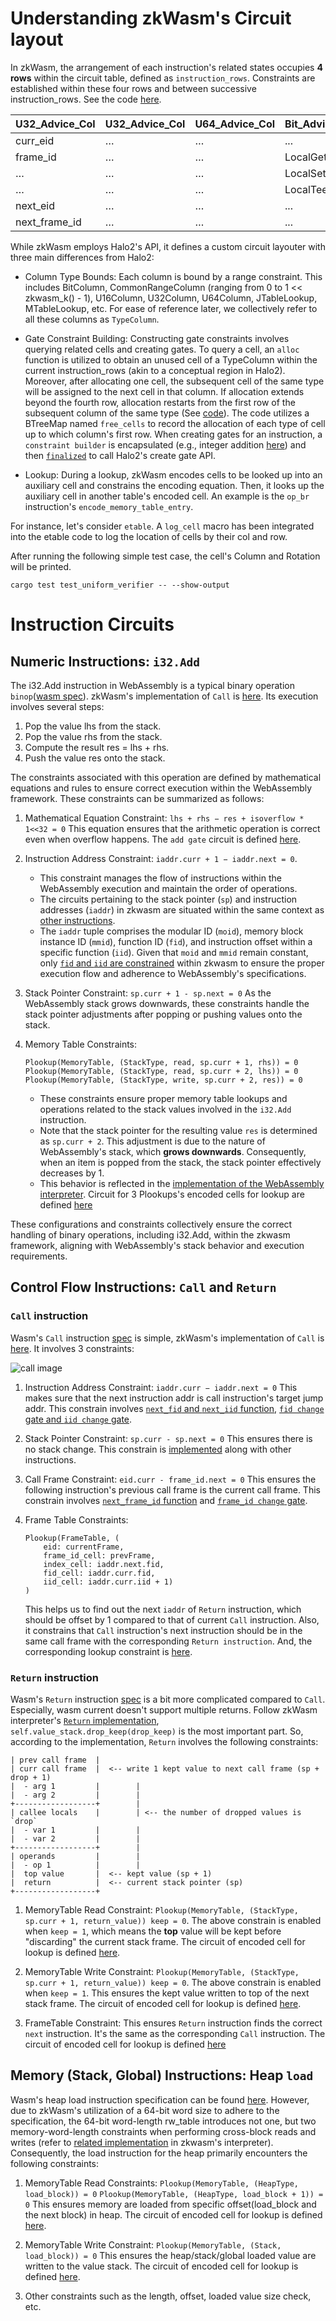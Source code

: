 # Understanding zkWasm's Circuit layout
In zkWasm, the arrangement of each instruction's related states occupies **4 rows** within the circuit table, defined as `instruction_rows`. Constraints are established within these four rows and between successive instruction_rows. See the code [here](./crates/zkwasm/src/circuits/etable/mod.rs#L219).

| U32_Advice_Col | U32_Advice_Col | U64_Advice_Col | Bit_Advice_Col | …         | Bit_Advice_Col | U8_Advice_Col | … |
|----------------|----------------|----------------|----------------|-----------|----------------|---------------|---|
| curr_eid       | …              | …              |    ...         | GlobalGet | Select         |   ...         |   |
|   frame_id   | …              | …              | LocalGet       | GlobalSet | Return         |   ...         |   |
| …              | …              | …              | LocalSet       | Const     | Bin            |   ...         |   |
| …              | …              | …              | LocalTee       | Drop      | Unary          |   ...         |   |
| next_eid       | …              | …              |    ...         | ... | 
| next_frame_id  | …              | …              |    ...         | ... | 

While zkWasm employs Halo2's API, it defines a custom circuit layouter with three main differences from Halo2:

- Column Type Bounds: Each column is bound by a range constraint. This includes BitColumn, CommonRangeColumn (ranging from 0 to 1 << zkwasm_k() - 1), U16Column, U32Column, U64Column, JTableLookup, MTableLookup, etc. For ease of reference later, we collectively refer to all these columns as `TypeColumn`.

- Gate Constraint Building: Constructing gate constraints involves querying related cells and creating gates. To query a cell, an `alloc` function is utilized to obtain an unused cell of a TypeColumn within the current instruction_rows (akin to a conceptual region in Halo2). Moreover, after allocating one cell, the subsequent cell of the same type will be assigned to the next cell in that column. If allocation extends beyond the fourth row, allocation restarts from the first row of the subsequent column of the same type (See [code](./crates/zkwasm/src/circuits/etable/allocator.rs#L335)). The code utilizes a BTreeMap named `free_cells` to record the allocation of each type of cell up to which column's first row. When creating gates for an instruction, a `constraint builder` is encapsulated (e.g., integer addition [here](./crates/zkwasm/src/circuits/etable/op_configure/op_bin.rs#L168)) and then [`finalized`](./crates/zkwasm/src/circuits/etable/constraint_builder.rs#L61) to call Halo2's create gate API.

- Lookup: During a lookup, zkWasm encodes cells to be looked up into an auxiliary cell and constrains the encoding equation. Then, it looks up the auxiliary cell in another table's encoded cell. An example is the `op_br` instruction's `encode_memory_table_entry`.

For instance, let's consider `etable`. A `log_cell` macro has been integrated into the etable code to log the location of cells by their col and row.

After running the following simple test case, the cell's Column and Rotation will be printed.
```
cargo test test_uniform_verifier -- --show-output
```

# Instruction Circuits
## Numeric Instructions: `i32.Add`
The i32.Add instruction in WebAssembly is a typical binary operation `binop`([wasm spec](https://webassembly.github.io/spec/core/exec/instructions.html#t-mathsf-xref-syntax-instructions-syntax-binop-mathit-binop)). zkWasm's implementation of `Call` is [here](./third-party/wasmi/src/runner.rs#L2716). Its execution involves several steps:

1. Pop the value lhs from the stack.
2. Pop the value rhs from the stack.
3. Compute the result res = lhs + rhs.
4. Push the value res onto the stack.

The constraints associated with this operation are defined by mathematical equations and rules to ensure correct execution within the WebAssembly framework. These constraints can be summarized as follows:

1. Mathematical Equation Constraint:
    `lhs + rhs − res + isoverflow * 1<<32 = 0`
    This equation ensures that the arithmetic operation is correct even when overflow happens.  The `add gate` circuit is defined [here](./crates/zkwasm/src/circuits/etable/op_configure/op_bin.rs#L168).

2. Instruction Address Constraint:
    `iaddr.curr + 1 − iaddr.next = 0`.
    - This constraint manages the flow of instructions within the WebAssembly execution and maintain the order of operations. 
    - The circuits pertaining to the stack pointer (`sp`) and instruction addresses (`iaddr`) in zkwasm are situated within the same context as [other instructions](./crates/zkwasm/src/circuits/etable/mod.rs#L491). 
    - The `iaddr` tuple comprises the modular ID (`moid`), memory block instance ID (`mmid`), function ID (`fid`), and instruction offset within a specific function (`iid`). Given that `moid` and `mmid` remain constant, only [`fid` and `iid` are constrained](./crates/zkwasm/src/circuits/etable/mod.rs#L542) within zkwasm to ensure the proper execution flow and adherence to WebAssembly's specifications.

3. Stack Pointer Constraint:
    `sp.curr + 1 - sp.next = 0`
    As the WebAssembly stack grows downwards, these constraints handle the stack pointer adjustments after popping or pushing values onto the stack.

4. Memory Table Constraints:
    ```
    Plookup(MemoryTable, (StackType, read, sp.curr + 1, rhs)) = 0
    Plookup(MemoryTable, (StackType, read, sp.curr + 2, lhs)) = 0
    Plookup(MemoryTable, (StackType, write, sp.curr + 2, res)) = 0
    ```
    - These constraints ensure proper memory table lookups and operations related to the stack values involved in the `i32.Add` instruction. 
    - Note that the stack pointer for the resulting value `res` is determined as `sp.curr + 2`. This adjustment is due to the nature of WebAssembly's stack, which **grows downwards**. Consequently, when an item is popped from the stack, the stack pointer effectively decreases by 1. 
    - This behavior is reflected in the [implementation of the WebAssembly interpreter](./third-party/wasmi/wasmi_v1/src/engine/value_stack.rs#L186). Circuit for 3 Plookups's encoded cells for lookup are defined [here](./crates/zkwasm/src/circuits/etable/op_configure/op_bin.rs#L106) 

These configurations and constraints collectively ensure the correct handling of binary operations, including i32.Add, within the zkwasm framework, aligning with WebAssembly's stack behavior and execution requirements.

## Control Flow Instructions: `Call` and `Return` 

### `Call` instruction
Wasm's `Call` instruction [spec](https://webassembly.github.io/spec/core/exec/instructions.html#xref-syntax-instructions-syntax-instr-control-mathsf-call-x) is simple, zkWasm's implementation of `Call` is [here](./third-party/wasmi/src/runner.rs#L2127).  It involves 3 constraints:

![call image](./images/call.png)

1. Instruction Address Constraint:
    `iaddr.curr − iaddr.next = 0`
    This makes sure that the next instruction addr is call instruction's target jump addr. This constrain involves [`next_fid` and `next_iid` function](./crates/zkwasm/src/circuits/etable/op_configure/op_call.rs#L113), [`fid change` gate and `iid change` gate](./crates/zkwasm/src/circuits/etable/mod.rs#L542).

2. Stack Pointer Constraint:
    `sp.curr - sp.next = 0`
    This ensures there is no stack change. This constrain is [implemented](.crates/zkwasm/src/circuits/etable/mod.rs#L491) along with other instructions. 

3. Call Frame Constraint:
    `eid.curr - frame_id.next = 0`
    This ensures the following instruction's previous call frame is the current call frame. This constrain involves [`next_frame_id` function](./crates/zkwasm/src/circuits/etable/op_configure/op_call.rs#L113) and [`frame_id change` gate](./crates/zkwasm/src/circuits/etable/mod.rs#L568).

4. Frame Table Constraints:
    ```
    Plookup(FrameTable, (
        eid: currentFrame, 
        frame_id_cell: prevFrame, 
        index_cell: iaddr.next.fid, 
        fid_cell: iaddr.curr.fid, 
        iid_cell: iaddr.curr.iid + 1)
    )
    ```
    This helps us to find out the next `iaddr` of `Return` instruction, which should be offset by 1 compared to that of current `Call` instruction. Also, it constrains that `Call` instruction's next instruction should be in the same call frame with the corresponding `Return instruction`.
    And, the corresponding lookup constraint is [here](./crates/zkwasm/src/circuits/etable/op_configure/op_call.rs#L43). 

### `Return` instruction

Wasm's `Return` instruction [spec](https://webassembly.github.io/spec/core/exec/instructions.html#xref-syntax-instructions-syntax-instr-control-mathsf-return) is a bit more complicated compared to `Call`. Especially, wasm current doesn't support multiple returns. Follow zkWasm interpreter's [`Return` implementation](./third-party/wasmi/src/runner.rs/2062), `self.value_stack.drop_keep(drop_keep)` is the most important part. So, according to the implementation, `Return` involves the following constraints:

```
| prev call frame  |
| curr call frame  |  <-- write 1 kept value to next call frame (sp + drop + 1)
|  - arg 1         |        |
|  - arg 2         |        |
+------------------+        |
| callee locals    |        | <-- the number of dropped values is `drop`
|  - var 1         |        |
|  - var 2         |        |
+------------------+        |
| operands         |        |
|  - op 1          |        |
|  top value       |  <-- kept value (sp + 1)
|  return          |  <-- current stack pointer (sp)
+------------------+
```

1. MemoryTable Read Constraint:
    `Plookup(MemoryTable, (StackType, sp.curr + 1, return_value)) keep = 0`. 
    The above constrain is enabled when `keep = 1`, which means the **top** value will be kept before "discarding" the current stack frame. The circuit of encoded cell for lookup is defined [here](./crates/zkwasm/src/circuits/etable/op_configure/op_return.rs#L62).

2. MemoryTable Write Constraint:
    `Plookup(MemoryTable, (StackType, sp.curr + 1, return_value)) keep = 0`. 
    The above constrain is enabled when `keep = 1`. This ensures the kept value written to top of the next stack frame. The circuit of encoded cell for lookup is defined [here](./crates/zkwasm/src/circuits/etable/op_configure/op_return.rs#L72).

3. FrameTable Constraint:
    This ensures `Return` instruction finds the correct `next` instruction. It's the same as the corresponding `Call` instruction. The circuit of encoded cell for lookup is defined [here](./crates/zkwasm/src/circuits/etable/op_configure/op_return.rs#L83)

## Memory (Stack, Global) Instructions: Heap `load` 

Wasm's heap load instruction specification can be found [here](https://webassembly.github.io/spec/core/exec/instructions.html#t-mathsf-xref-syntax-instructions-syntax-instr-memory-mathsf-load-xref-syntax-instructions-syntax-memarg-mathit-memarg-and-t-mathsf-xref-syntax-instructions-syntax-instr-memory-mathsf-load-n-mathsf-xref-syntax-instructions-syntax-sx-mathit-sx-xref-syntax-instructions-syntax-memarg-mathit-memarg). However, due to zkWasm's utilization of a 64-bit word size to adhere to the specification, the 64-bit word-length rw_table introduces not one, but two memory-word-length constraints when performing cross-block reads and writes (refer to [related implementation](./third-party/wasmi/src/runner.rs#L1130) in zkwasm's interpreter). Consequently, the load instruction for the heap primarily encounters the following constraints:

1. MemoryTable Read Constraints:
    `Plookup(MemoryTable, (HeapType, load_block)) = 0`
    `Plookup(MemoryTable, (HeapType, load_block + 1)) = 0`
    This ensures memory are loaded from specific offset(load_block and the next block) in heap. The circuit of encoded cell for lookup is defined [here](crates/zkwasm/src/circuits/etable/op_configure/op_load.rs#L149).

2. MemoryTable Write Constraint:
    `Plookup(MemoryTable, (Stack, load_block)) = 0`
    This ensures the heap/stack/global loaded value are written to the value stack. The circuit of encoded cell for lookup is defined [here](crates/zkwasm/src/circuits/etable/op_configure/op_load.rs#L171).

3. Other constraints such as the length, offset, loaded value size check, etc.